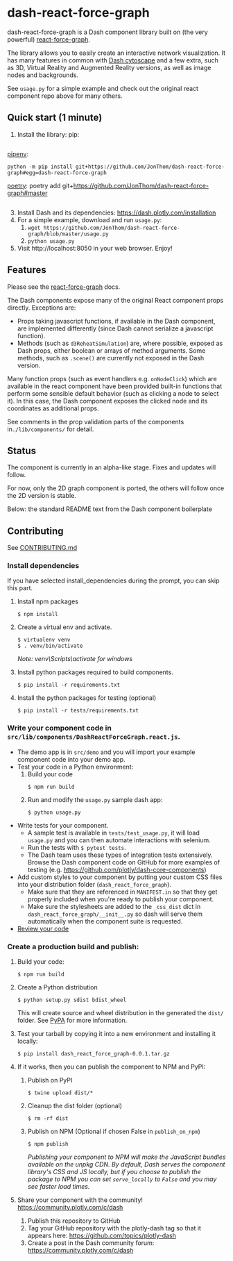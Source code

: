 # dash-react-force-graph

dash-react-force-graph is a Dash component library built on (the very powerful) [react-force-graph](https://github.com/vasturiano/react-force-graph). 

The library allows you to easily create an interactive network visualization. It has many features in common with [Dash cytoscape](https://dash.plotly.com/cytoscape) and a few extra, such as 3D, Virtual Reality and Augmented Reality versions, as well as image nodes and backgrounds.  

See `usage.py` for a simple example and check out the original react component repo above for many others.

## Quick start (1 minute)
1. Install the library: 
pip:
```python -m pip install git+https://github.com/JonThom/dash-react-force-graph
```
[pipenv](https://pipenv.pypa.io/en/latest/):
```
python -m pip install git+https://github.com/JonThom/dash-react-force-graph#egg=dash-react-force-graph
```
[poetry](https://python-poetry.org/): poetry add git+https://github.com/JonThom/dash-react-force-graph#master
```

```
3. Install Dash and its dependencies: https://dash.plotly.com/installation
4. For a simple example, download and run `usage.py`:
	1. `wget https://github.com/JonThom/dash-react-force-graph/blob/master/usage.py`
	2. `python usage.py`
5. Visit http://localhost:8050 in your web browser. Enjoy!

## Features

Please see the [react-force-graph](https://github.com/vasturiano/react-force-graph) docs.

The Dash components expose many of the original React component props directly. Exceptions are:
* Props taking javascript functions, if available in the Dash component, are implemented differently (since Dash cannot serialize a javascript function). 
* Methods (such as `d3ReheatSimulation`) are, where possible, exposed as Dash props, either boolean or arrays of method arguments. Some methods, such as `.scene()` are currently not exposed in the Dash version.

Many function props (such as event handlers e.g. `onNodeClick`) which are available in the react component have been provided built-in functions that perform some sensible default behavior (such as clicking a node to select it). In this case, the Dash component exposes the clicked node and its coordinates as additional props.

See comments in the prop validation parts of the components in`./lib/components/` for detail.

## Status

The component is currently in an alpha-like stage. Fixes and updates will follow.

For now, only the 2D graph component is ported, the others will follow once the 2D version is stable.

Below: the standard README text from the Dash component boilerplate 

## Contributing

See [CONTRIBUTING.md](./CONTRIBUTING.md)

### Install dependencies

If you have selected install_dependencies during the prompt, you can skip this part.

1. Install npm packages
    ```
    $ npm install
    ```
2. Create a virtual env and activate.
    ```
    $ virtualenv venv
    $ . venv/bin/activate
    ```
    _Note: venv\Scripts\activate for windows_

3. Install python packages required to build components.
    ```
    $ pip install -r requirements.txt
    ```
4. Install the python packages for testing (optional)
    ```
    $ pip install -r tests/requirements.txt
    ```

### Write your component code in `src/lib/components/DashReactForceGraph.react.js`.

- The demo app is in `src/demo` and you will import your example component code into your demo app.
- Test your code in a Python environment:
    1. Build your code
        ```
        $ npm run build
        ```
    2. Run and modify the `usage.py` sample dash app:
        ```
        $ python usage.py
        ```
- Write tests for your component.
    - A sample test is available in `tests/test_usage.py`, it will load `usage.py` and you can then automate interactions with selenium.
    - Run the tests with `$ pytest tests`.
    - The Dash team uses these types of integration tests extensively. Browse the Dash component code on GitHub for more examples of testing (e.g. https://github.com/plotly/dash-core-components)
- Add custom styles to your component by putting your custom CSS files into your distribution folder (`dash_react_force_graph`).
    - Make sure that they are referenced in `MANIFEST.in` so that they get properly included when you're ready to publish your component.
    - Make sure the stylesheets are added to the `_css_dist` dict in `dash_react_force_graph/__init__.py` so dash will serve them automatically when the component suite is requested.
- [Review your code](./review_checklist.md)

### Create a production build and publish:

1. Build your code:
    ```
    $ npm run build
    ```
2. Create a Python distribution
    ```
    $ python setup.py sdist bdist_wheel
    ```
    This will create source and wheel distribution in the generated the `dist/` folder.
    See [PyPA](https://packaging.python.org/guides/distributing-packages-using-setuptools/#packaging-your-project)
    for more information.

3. Test your tarball by copying it into a new environment and installing it locally:
    ```
    $ pip install dash_react_force_graph-0.0.1.tar.gz
    ```

4. If it works, then you can publish the component to NPM and PyPI:
    1. Publish on PyPI
        ```
        $ twine upload dist/*
        ```
    2. Cleanup the dist folder (optional)
        ```
        $ rm -rf dist
        ```
    3. Publish on NPM (Optional if chosen False in `publish_on_npm`)
        ```
        $ npm publish
        ```
        _Publishing your component to NPM will make the JavaScript bundles available on the unpkg CDN. By default, Dash serves the component library's CSS and JS locally, but if you choose to publish the package to NPM you can set `serve_locally` to `False` and you may see faster load times._

5. Share your component with the community! https://community.plotly.com/c/dash
    1. Publish this repository to GitHub
    2. Tag your GitHub repository with the plotly-dash tag so that it appears here: https://github.com/topics/plotly-dash
    3. Create a post in the Dash community forum: https://community.plotly.com/c/dash
